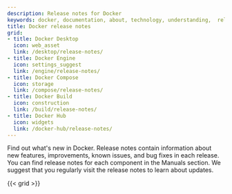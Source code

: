 ```yaml
---
description: Release notes for Docker
keywords: docker, documentation, about, technology, understanding,  release
title: Docker release notes
grid:
- title: Docker Desktop
  icon: web_asset
  link: /desktop/release-notes/
- title: Docker Engine
  icon: settings_suggest
  link: /engine/release-notes/
- title: Docker Compose
  icon: storage
  link: /compose/release-notes/
- title: Docker Build
  icon: construction
  link: /build/release-notes/
- title: Docker Hub
  icon: widgets
  link: /docker-hub/release-notes/
---
```


Find out what's new in Docker. Release notes contain information about new
features, improvements, known issues, and bug fixes in each release. You can
find release notes for each component in the Manuals section. We suggest
that you regularly visit the release notes to learn about updates.

{{< grid >}}
